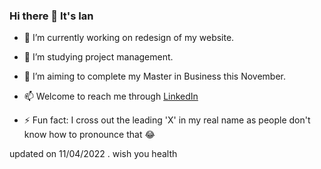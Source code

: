 ### Hi there 👋 It's Ian

- 🔭 I’m currently working on redesign of my website.
- 🌱 I’m studying project management.
- 🎯 I’m aiming to complete my Master in Business this November.

- 📫 Welcome to reach me through [LinkedIn](https://www.linkedin.com/in/ian-cv/)
- ⚡ Fun fact: I cross out the leading 'X' in my real name as people don't know how to pronounce that 😂

updated on 11/04/2022 . wish you health
